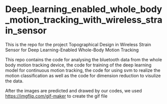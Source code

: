 # Deep_learning_enabled_whole_body_motion_tracking_with_wireless_strain_sensor
This is the repo for the project Topographical Design in Wireless Strain Sensor for Deep Learning-Enabled Whole-Body Motion Tracking

This repo contains the code for analysing the bluetooth data from the whole body motion tracking device, the code for training of the deep learning model for continuous motion tracking, the code for using svm to realize the motion classification as well as the code for dimension reduction to visulize the data.


After the images are predicted and drawed by our codes, we used https://imgflip.com/gif-maker to create the gif file
